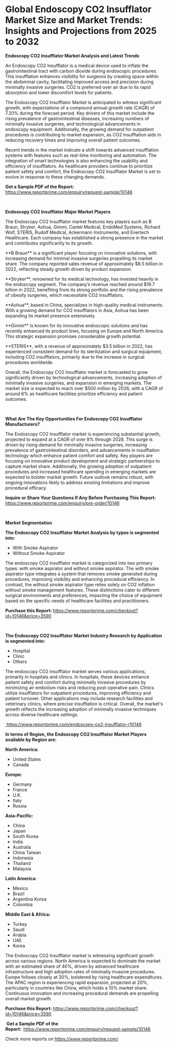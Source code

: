 <p><h1>Global Endoscopy CO2 Insufflator Market Size and Market Trends: Insights and Projections from 2025 to 2032</h1></p><p><strong>Endoscopy CO2 Insufflator Market Analysis and Latest Trends</strong></p>
<p><p>An Endoscopy CO2 Insufflator is a medical device used to inflate the gastrointestinal tract with carbon dioxide during endoscopic procedures. This insufflation enhances visibility for surgeons by creating space within the abdominal cavity, facilitating improved access and precision during minimally invasive surgeries. CO2 is preferred over air due to its rapid absorption and lower discomfort levels for patients.</p><p>The Endoscopy CO2 Insufflator Market is anticipated to witness significant growth, with expectations of a compound annual growth rate (CAGR) of 7.20% during the forecast period. Key drivers of this market include the rising prevalence of gastrointestinal diseases, increasing numbers of minimally invasive surgeries, and technological advancements in endoscopy equipment. Additionally, the growing demand for outpatient procedures is contributing to market expansion, as CO2 insufflation aids in reducing recovery times and improving overall patient outcomes.</p><p>Recent trends in the market indicate a shift towards advanced insufflation systems with features such as real-time monitoring and automation. The integration of smart technologies is also enhancing the usability and efficiency of insufflators. As healthcare providers continue to prioritize patient safety and comfort, the Endoscopy CO2 Insufflator Market is set to evolve in response to these changing demands.</p></p>
<p><strong>Get a Sample PDF of the Report:&nbsp;</strong> <a href="https://www.reportprime.com/enquiry/request-sample/10146?utm_campaign=3514&utm_medium=2&utm_source=Github&utm_content=ia&utm_term=20032025&utm_id=endoscopy-co2-insufflator">https://www.reportprime.com/enquiry/request-sample/10146</a></p>
<p>&nbsp;</p>
<p><strong>Endoscopy CO2 Insufflator Major Market Players</strong></p>
<p><p>The Endoscopy CO2 Insufflator market features key players such as B Braun, Stryker, Aohua, Gimmi, Cantel Medical, EndoMed Systems, Richard Wolf, STERIS, Rudolf Medical, Ackermann Instrumente, and Enertech Healthcare. Each company has established a strong presence in the market and contributes significantly to its growth.</p><p>**B Braun** is a significant player focusing on innovative solutions, with increasing demand for minimal invasive surgeries propelling its market share. The company reported sales revenue of approximately $8.5 billion in 2022, reflecting steady growth driven by product expansion.</p><p>**Stryker**, renowned for its medical technology, has invested heavily in the endoscopy segment. The company’s revenue reached around $19.7 billion in 2022, benefiting from its strong portfolio and the rising prevalence of obesity surgeries, which necessitate CO2 insufflators.</p><p>**Aohua**, based in China, specializes in high-quality medical instruments. With a growing demand for CO2 insufflators in Asia, Aohua has been expanding its market presence extensively.</p><p>**Gimmi** is known for its innovative endoscopic solutions and has recently enhanced its product lines, focusing on Europe and North America. This strategic expansion promises considerable growth potential.</p><p>**STERIS**, with a revenue of approximately $3.5 billion in 2022, has experienced consistent demand for its sterilization and surgical equipment, including CO2 insufflators, primarily due to the increase in surgical procedures worldwide.</p><p>Overall, the Endoscopy CO2 Insufflator market is forecasted to grow significantly driven by technological advancements, increasing adoption of minimally invasive surgeries, and expansion in emerging markets. The market size is expected to reach over $500 million by 2026, with a CAGR of around 6% as healthcare facilities prioritize efficiency and patient outcomes.</p></p>
<p>&nbsp;</p>
<p><strong>What Are The Key Opportunities For Endoscopy CO2 Insufflator Manufacturers?</strong></p>
<p><p>The Endoscopy CO2 Insufflator market is experiencing substantial growth, projected to expand at a CAGR of over 8% through 2028. This surge is driven by rising demand for minimally invasive surgeries, increasing prevalence of gastrointestinal disorders, and advancements in insufflation technology which enhance patient comfort and safety. Key players are focusing on innovative product development and strategic partnerships to capture market share. Additionally, the growing adoption of outpatient procedures and increased healthcare spending in emerging markets are expected to bolster market growth. Future outlook remains robust, with ongoing innovations likely to address existing limitations and improve procedural efficacy.</p></p>
<p><strong>Inquire or Share Your Questions If Any Before Purchasing This Report:</strong> <a href="https://www.reportprime.com/enquiry/pre-order/10146?utm_campaign=3514&utm_medium=2&utm_source=Github&utm_content=ia&utm_term=20032025&utm_id=endoscopy-co2-insufflator">https://www.reportprime.com/enquiry/pre-order/10146</a></p>
<p>&nbsp;</p>
<p><strong>Market Segmentation</strong></p>
<p><strong>The Endoscopy CO2 Insufflator Market Analysis by types is segmented into:</strong></p>
<p><ul><li>With Smoke Aspirator</li><li>Without Smoke Aspirator</li></ul></p>
<p><p>The endoscopy CO2 insufflator market is categorized into two primary types: with smoke aspirator and without smoke aspirator. The with smoke aspirator type integrates a system that removes smoke generated during procedures, improving visibility and enhancing procedural efficiency. In contrast, the without smoke aspirator type relies solely on CO2 inflation without smoke management features. These distinctions cater to different surgical environments and preferences, impacting the choice of equipment based on the specific needs of healthcare facilities and practitioners.</p></p>
<p><strong>Purchase this Report:&nbsp;</strong><a href="https://www.reportprime.com/checkout?id=10146&price=3590&utm_campaign=3514&utm_medium=2&utm_source=Github&utm_content=ia&utm_term=20032025&utm_id=endoscopy-co2-insufflator">https://www.reportprime.com/checkout?id=10146&price=3590</a></p>
<p>&nbsp;</p>
<p><strong>The Endoscopy CO2 Insufflator Market Industry Research by Application is segmented into:</strong></p>
<p><ul><li>Hospital</li><li>Clinic</li><li>Others</li></ul></p>
<p><p>The endoscopy CO2 insufflator market serves various applications, primarily in hospitals and clinics. In hospitals, these devices enhance patient safety and comfort during minimally invasive procedures by minimizing air embolism risks and reducing post-operative pain. Clinics utilize insufflators for outpatient procedures, improving efficiency and patient turnover. Other applications may include research facilities and veterinary clinics, where precise insufflation is critical. Overall, the market's growth reflects the increasing adoption of minimally invasive techniques across diverse healthcare settings.</p></p>
<p><a href="https://www.reportprime.com/endoscopy-co2-insufflator-r10146?utm_campaign=3514&utm_medium=2&utm_source=Github&utm_content=ia&utm_term=20032025&utm_id=endoscopy-co2-insufflator">&nbsp;https://www.reportprime.com/endoscopy-co2-insufflator-r10146</a></p>
<p><strong>In terms of Region, the Endoscopy CO2 Insufflator Market Players available by Region are:</strong></p>
<p>
    <p> <strong> North America: </strong>
        <ul>
            <li>United States</li>
            <li>Canada</li>
        </ul>
        </p> 
    <p> <strong> Europe: </strong>
        <ul>
            <li>Germany</li>
            <li>France</li>
            <li>U.K.</li>
            <li>Italy</li>
            <li>Russia</li>
        </ul>
        </p> 
    <p> <strong> Asia-Pacific: </strong>
        <ul>
            <li>China</li>
            <li>Japan</li>
            <li>South Korea</li>
            <li>India</li>
            <li>Australia</li>
            <li>China Taiwan</li>
            <li>Indonesia</li>
            <li>Thailand</li>
            <li>Malaysia</li>
        </ul>
        </p> 
    <p> <strong> Latin America: </strong>
        <ul>
            <li>Mexico</li>
            <li>Brazil</li>
            <li>Argentina Korea</li>
            <li>Colombia</li>
        </ul>
        </p> 
    <p> <strong> Middle East & Africa: </strong>
        <ul>
            <li>Turkey</li>
            <li>Saudi</li>
            <li>Arabia</li>
            <li>UAE</li>
            <li>Korea</li>
        </ul>
    </p>
    </p>
<p><p>The Endoscopy CO2 Insufflator market is witnessing significant growth across various regions. North America is expected to dominate the market with an estimated share of 40%, driven by advanced healthcare infrastructure and high adoption rates of minimally invasive procedures. Europe follows closely at 30%, bolstered by rising healthcare expenditures. The APAC region is experiencing rapid expansion, projected at 20%, particularly in countries like China, which holds a 10% market share. Continuous innovation and increasing procedural demands are propelling overall market growth.</p></p>
<p><strong>Purchase this Report: </strong><a href="https://www.reportprime.com/checkout?id=10146&price=3590&utm_campaign=3514&utm_medium=2&utm_source=Github&utm_content=ia&utm_term=20032025&utm_id=endoscopy-co2-insufflator">https://www.reportprime.com/checkout?id=10146&price=3590</a></p>
<p>&nbsp;<strong>Get a Sample PDF of the Report:&nbsp;&nbsp;</strong><a href="https://www.reportprime.com/enquiry/request-sample/10146?utm_campaign=3514&utm_medium=2&utm_source=Github&utm_content=ia&utm_term=20032025&utm_id=endoscopy-co2-insufflator">https://www.reportprime.com/enquiry/request-sample/10146</a></p>
<p><strong></strong></p>
<p>Check more reports on <a href="https://www.reportprime.com/?utm_campaign=3514&utm_medium=2&utm_source=Github&utm_content=ia&utm_term=20032025&utm_id=endoscopy-co2-insufflator">https://www.reportprime.com/</a></p>